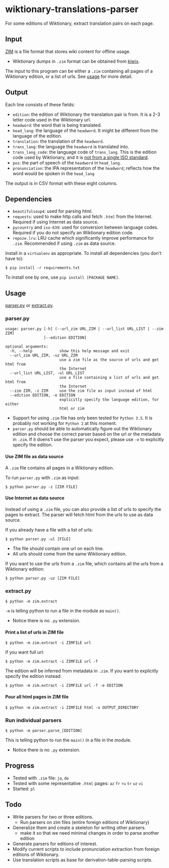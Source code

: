 # wiktionary-translations-parser

For some editions of Wiktionary, extract translation pairs on each page.

## Input

[ZIM](https://en.wikipedia.org/wiki/ZIM_%28file_format%29) is a file format that stores wiki content for offline usage.

- Wiktionary dumps in `.zim` format can be obtained from [kiwix](https://download.kiwix.org/zim/wiktionary/).

The input to this program can be either a `.zim` containing all pages of a Wiktionary edition, or a list of urls. See [usage](#usage) for more detail.

## Output

Each line consists of these fields:

- `edition`: the edition of Wiktionary the translation pair is from. It is a 2-3 letter code used in the Wiktionary url.
- `headword`: the word that is being translated.
- `head_lang`: the language of the `headword`. It might be different from the language of the edition.
- `translation`: the translation of the `headword`.
- `trans_lang`: the language the `headword` is translated into.
- `trans_lang_code`: the language code of `trans_lang`. This is the edition code used by Wiktionary, and it is [not from a single ISO standard](https://en.wiktionary.org/wiki/Wiktionary:Languages#Language_codes).
- `pos`: the part of speech of the `headword` in `head_lang`.
- `pronunciation`: the IPA representation of the `headword`; reflects how the word would be spoken in the `head_lang`

The output is in CSV format with these eight columns.

## Dependencies

- `beautifulsoup4`: used for parsing html.
- `requests`: used to make http calls and fetch `.html` from the Internet. Required if using Internet as data source.
- `pycountry` and `iso-639`: used for conversion between language codes. Required if you do not specify an Wiktionary edition code.
- `repoze.lru`: LRU cache which significantly improve performance for `.zim`. Recommended if using `.zim` as data source.

Install in a `virtualenv` as appropriate.
To install all dependencies (you don't have to):
```
$ pip install -r requirements.txt
```

To install one by one, use `pip install [PACKAGE NAME]`.

## Usage

[parser.py](#parser-py) or [extract.py](#extract-py).

### parser.py
```
usage: parser.py [-h] (--url_zim URL_ZIM | --url_list URL_LIST | --zim ZIM)
                 [--edition EDITION]

optional arguments:
  -h, --help            show this help message and exit
  --url_zim URL_ZIM, -uz URL_ZIM
                        use a zim file as the source of urls and get html from
                        the Internet
  --url_list URL_LIST, -ul URL_LIST
                        use a file containing a list of urls and get html from
                        the Internet
  --zim ZIM, -z ZIM     use the zim file as input instead of html
  --edition EDITION, -e EDITION
                        explicitly specify the language edition, for either
                        html or zim
```

- Support for using `.zim` file has only been tested for `Python 3.5`. It is probably not working for `Python 2` at this moment.
- `parser.py` should be able to automatically figure out the Wiktionary edition and choose the correct parser based on the url or the metadata in `.zim`. If it doens't use the parser you expect, please use `-e` to explicitly specify the edition.

#### Use ZIM file as data source

A `.zim` file contains all pages in a Wiktionary edition.

To run `parser.py` with `.zim` as input:
```
$ python parser.py -z [ZIM FILE]
```

#### Use Internet as data source

Instead of using a `.zim` file, you can also provide a list of urls to specify the pages to extract. The parser will fetch html from the urls to use as data source.

If you already have a file with a list of urls:
```
$ python parser.py -ul [FILE]
```
- The file should contain one url on each line.
- All urls should come from the same Wiktionary edition.

If you want to use the urls from a `.zim` file, which contains all the urls from a Wiktionary edition:
```
$ python parser.py -uz [ZIM FILE]
```

### extract.py

```
$ python -m zim.extract
```

`-m` is telling python to run a file in the module as `main()`.

- Notice there is no `.py` extension.

#### Print a list of urls in ZIM file

```
$ python -m zim.extract -i ZIMFILE url
```

If you want full url:
```
$ python -m zim.extract -i ZIMFILE url -f
```
The edition will be inferred from metadata in `.zim`. If you want to explicitly specify the edition instead:
```
$ python -m zim.extract -i ZIMFILE url -f -e EDITION
```


#### Pour all html pages in ZIM file

```
$ python -m zim.extract -i ZIMFILE html -o OUTPUT_DIRECTORY
```

### Run individual parsers

```
$ python -m parser.parse_[EDITION]
```

This is telling python to run the `main()` in a file in the module.

- Notice there is no `.py` extension.

## Progress

- Tested with `.zim` file: `ja`, `de`
- Tested with some representative `.html` pages: `az` `fr` `ru` `tr` `uz` `vi`
- Started: `pl`

## Todo

- Write parsers for two or three editions.
	- Run parsers on zim files (entire foreign editions of Wiktionary)
- Generalize them and create a skeleton for writing other parsers.
  - make it so that we need minimal changes in order to parse another edition
- Generate parsers for editions of interest.
- Modify current scripts to include pronunciation extraction from foreign editions of Wiktionary.
- Use translation scripts as base for derivation-table-parsing scripts.
